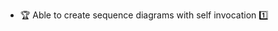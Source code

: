 * <span id="outcome-sequenceDiagrams-selfInvocation-one">:trophy: Able to create sequence diagrams with self invocation :one:</span>

